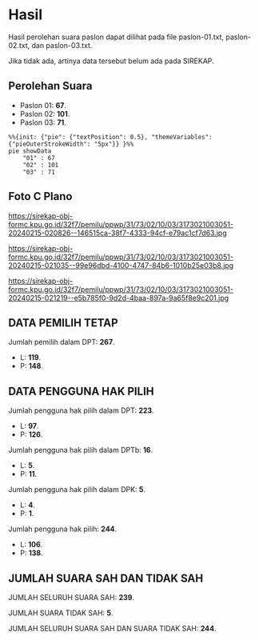 # Hasil

Hasil perolehan suara paslon dapat dilihat pada file paslon-01.txt, paslon-02.txt, dan paslon-03.txt.

Jika tidak ada, artinya data tersebut belum ada pada SIREKAP.

## Perolehan Suara

 * Paslon 01: **67**.
 * Paslon 02: **101**.
 * Paslon 03: **71**.

```mermaid
%%{init: {"pie": {"textPosition": 0.5}, "themeVariables": {"pieOuterStrokeWidth": "5px"}} }%%
pie showData
    "01" : 67
    "02" : 101
    "03" : 71
```
## Foto C Plano

https://sirekap-obj-formc.kpu.go.id/32f7/pemilu/ppwp/31/73/02/10/03/3173021003051-20240215-020826--146515ca-38f7-4333-94cf-e79ac1cf7d63.jpg

https://sirekap-obj-formc.kpu.go.id/32f7/pemilu/ppwp/31/73/02/10/03/3173021003051-20240215-021035--99e96dbd-4100-4747-84b6-1010b25e03b8.jpg

https://sirekap-obj-formc.kpu.go.id/32f7/pemilu/ppwp/31/73/02/10/03/3173021003051-20240215-021219--e5b785f0-9d2d-4baa-897a-9a65f8e9c201.jpg

## DATA PEMILIH TETAP

Jumlah pemilih dalam DPT: **267**.
 * L: **119**.
 * P: **148**.

## DATA PENGGUNA HAK PILIH

Jumlah pengguna hak pilih dalam DPT: **223**.
 * L: **97**.
 * P: **126**.

Jumlah pengguna hak pilih dalam DPTb: **16**.
 * L: **5**.
 * P: **11**.

Jumlah pengguna hak pilih dalam DPK: **5**.
 * L: **4**.
 * P: **1**.

Jumlah pengguna hak pilih: **244**.
 * L: **106**.
 * P: **138**.

## JUMLAH SUARA SAH DAN TIDAK SAH

JUMLAH SELURUH SUARA SAH: **239**.

JUMLAH SUARA TIDAK SAH: **5**.

JUMLAH SELURUH SUARA SAH DAN SUARA TIDAK SAH: **244**.
